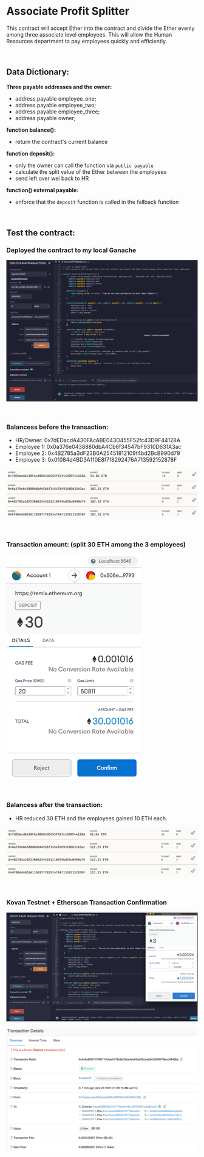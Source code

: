 # Associate Profit Splitter

This contract will accept Ether into the contract and divide the Ether evenly among three associate level employees. This will allow the Human Resources department to pay employees quickly and efficiently.

<br/>

## Data Dictionary:
**Three payable addresses and the owner:**
- address payable employee_one;
- address payable employee_two;
- address payable employee_three;
- address payable owner;

**function balance():**
- return the contract's current balance

**function deposit():**
- only the owner can call the function via `public payable`
- calculate the split value of the Ether between the employees
- send left over wei back to HR

**function() external payable:**
- enforce that the `deposit` function is called in the fallback function

<br/>

## Test the contract:

### Deployed the contract to my local Ganache

![Contract](Images/contract_deployment.png)

<br/>

### Balancess before the transaction:
- HR/Owner: 0x7dEDacdA430FAcABE043D455F52fc43D9F44128A
- Employee 1: 0x0a376e0438880dbA4Cb6f34547bF9310D631A3ac
- Employee 2: 0x4B2785a3dF23B0A25451812109f4bd2BcB990d79
- Employee 3: 0x0f084d4BD3A110E8f7f8292476A713592152878F

![Before](Images/balance_before.png)

<br/>

### Transaction amount: (split 30 ETH among the 3 employees)

![Transaction](Images/transaction_amount.png)

<br/>

### Balancess after the transaction:
- HR reduced 30 ETH and the employees gained 10 ETH each.

![After](Images/after_balance.png)

<br/>

### Kovan Testnet + Etherscan Transaction Confirmation

![Kovan](Images/kovan_test.png)

![Etherscan](Images/etherscan.png)